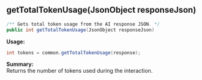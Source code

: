 ## getTotalTokenUsage(JsonObject responseJson)

```java
/** Gets total token usage from the AI response JSON. */
public int getTotalTokenUsage(JsonObject responseJson)
```

**Usage:**
```java
int tokens = common.getTotalTokenUsage(response);
```

**Summary:**  
Returns the number of tokens used during the interaction.

